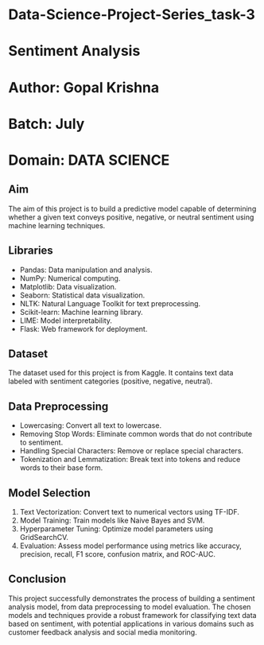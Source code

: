 # Data-Science-Project-Series_task-3
# Sentiment Analysis
# Author: Gopal Krishna 
# Batch: July
# Domain: DATA SCIENCE 

## Aim
The aim of this project is to build a predictive model capable of determining whether a given text conveys positive, negative, or neutral sentiment using machine learning techniques.

## Libraries
- Pandas: Data manipulation and analysis.
- NumPy: Numerical computing.
- Matplotlib: Data visualization.
- Seaborn: Statistical data visualization.
- NLTK: Natural Language Toolkit for text preprocessing.
- Scikit-learn: Machine learning library.
- LIME: Model interpretability.
- Flask: Web framework for deployment.

## Dataset
The dataset used for this project is from Kaggle. It contains text data labeled with sentiment categories (positive, negative, neutral).

## Data Preprocessing
- Lowercasing: Convert all text to lowercase.
- Removing Stop Words: Eliminate common words that do not contribute to sentiment.
- Handling Special Characters: Remove or replace special characters.
- Tokenization and Lemmatization: Break text into tokens and reduce words to their base form.

## Model Selection
1. Text Vectorization: Convert text to numerical vectors using TF-IDF.
2. Model Training: Train models like Naive Bayes and SVM.
3. Hyperparameter Tuning: Optimize model parameters using GridSearchCV.
4. Evaluation: Assess model performance using metrics like accuracy, precision, recall, F1 score, confusion matrix, and ROC-AUC.

## Conclusion
This project successfully demonstrates the process of building a sentiment analysis model, from data preprocessing to model evaluation. The chosen models and techniques provide a robust framework for classifying text data based on sentiment, with potential applications in various domains such as customer feedback analysis and social media monitoring.
